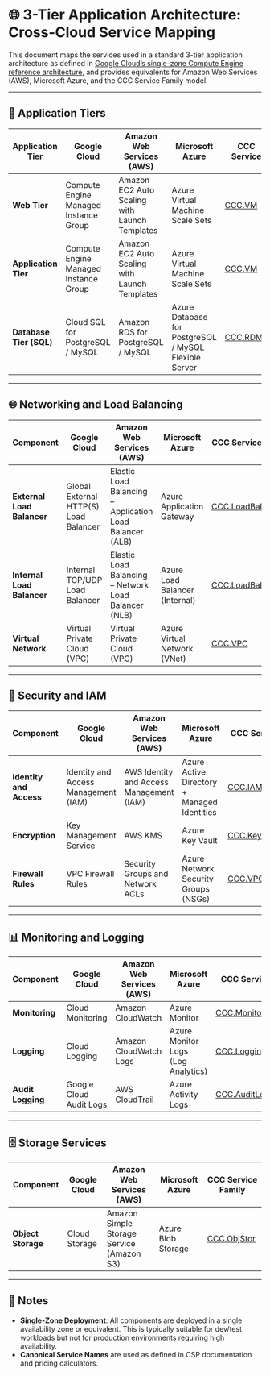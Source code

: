 # 🌐 3-Tier Application Architecture: Cross-Cloud Service Mapping

This document maps the services used in a standard 3-tier application architecture as defined in [Google Cloud’s single-zone Compute Engine reference architecture](https://cloud.google.com/architecture/single-zone-deployment-compute-engine), and provides equivalents for Amazon Web Services (AWS), Microsoft Azure, and the CCC Service Family model.

---

## 🧱 Application Tiers

| **Application Tier**    | **Google Cloud**                      | **Amazon Web Services (AWS)**                 | **Microsoft Azure**                                   | **CCC Service**                               |
| ----------------------- | ------------------------------------- | --------------------------------------------- | ----------------------------------------------------- | --------------------------------------------- |
| **Web Tier**            | Compute Engine Managed Instance Group | Amazon EC2 Auto Scaling with Launch Templates | Azure Virtual Machine Scale Sets                      | [CCC.VM](/services/compute/virtual-machines/) |
| **Application Tier**    | Compute Engine Managed Instance Group | Amazon EC2 Auto Scaling with Launch Templates | Azure Virtual Machine Scale Sets                      | [CCC.VM](/services/compute/virtual-machines/) |
| **Database Tier (SQL)** | Cloud SQL for PostgreSQL / MySQL      | Amazon RDS for PostgreSQL / MySQL             | Azure Database for PostgreSQL / MySQL Flexible Server | [CCC.RDMS](/services/database/relational/)    |

---

## 🌐 Networking and Load Balancing

| **Component**              | **Google Cloud**                      | **Amazon Web Services (AWS)**                            | **Microsoft Azure**            | **CCC Service**                                   |
| -------------------------- | ------------------------------------- | -------------------------------------------------------- | ------------------------------ | ------------------------------------------------- |
| **External Load Balancer** | Global External HTTP(S) Load Balancer | Elastic Load Balancing – Application Load Balancer (ALB) | Azure Application Gateway      | [CCC.LoadBal](/services/networking/loadbalancer/) |
| **Internal Load Balancer** | Internal TCP/UDP Load Balancer        | Elastic Load Balancing – Network Load Balancer (NLB)     | Azure Load Balancer (Internal) | [CCC.LoadBal](/services/networking/loadbalancer/) |
| **Virtual Network**        | Virtual Private Cloud (VPC)           | Virtual Private Cloud (VPC)                              | Azure Virtual Network (VNet)   | [CCC.VPC](/services/networking/vpc/)              |

---

## 🔐 Security and IAM

| **Component**           | **Google Cloud**                     | **Amazon Web Services (AWS)**            | **Microsoft Azure**                         | **CCC Service**                      |
| ----------------------- | ------------------------------------ | ---------------------------------------- | ------------------------------------------- | ------------------------------------ |
| **Identity and Access** | Identity and Access Management (IAM) | AWS Identity and Access Management (IAM) | Azure Active Directory + Managed Identities | [CCC.IAM](/services/identity/iam/)   |
| **Encryption**          | Key Management Service               | AWS KMS                                  | Azure Key Vault                             | [CCC.KeyMgmt](/services/crypto/key/) |
| **Firewall Rules**      | VPC Firewall Rules                   | Security Groups and Network ACLs         | Azure Network Security Groups (NSGs)        | [CCC.VPC](/services/networking/vpc/) |

---

## 📊 Monitoring and Logging

| **Component**     | **Google Cloud**        | **Amazon Web Services (AWS)** | **Microsoft Azure**                | **CCC Service**                                    |
| ----------------- | ----------------------- | ----------------------------- | ---------------------------------- | -------------------------------------------------- |
| **Monitoring**    | Cloud Monitoring        | Amazon CloudWatch             | Azure Monitor                      | [CCC.Monitoring](/services/management/monitoring/) |
| **Logging**       | Cloud Logging           | Amazon CloudWatch Logs        | Azure Monitor Logs (Log Analytics) | [CCC.Logging](/services/management/logging/)       |
| **Audit Logging** | Google Cloud Audit Logs | AWS CloudTrail                | Azure Activity Logs                | [CCC.AuditLog](/services/management/auditlog/)     |

---

## 🗄️ Storage Services

| **Component**      | **Google Cloud** | **Amazon Web Services (AWS)**             | **Microsoft Azure** | **CCC Service Family**                   |
| ------------------ | ---------------- | ----------------------------------------- | ------------------- | ---------------------------------------- |
| **Object Storage** | Cloud Storage    | Amazon Simple Storage Service (Amazon S3) | Azure Blob Storage  | [CCC.ObjStor](/services/storage/object/) |

---

## 📝 Notes

- **Single-Zone Deployment**: All components are deployed in a single availability zone or equivalent. This is typically suitable for dev/test workloads but not for production environments requiring high availability.
- **Canonical Service Names** are used as defined in CSP documentation and pricing calculators.
